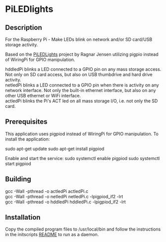 # PiLEDlights

## Description
For the Raspberry Pi - Make LEDs blink on network and/or SD card/USB storage activity.

Based on the [PiLEDLights](https://github.com/RagnarJensen/PiLEDlights) project by Ragnar Jensen utilizing pigpio instead of WiringPi for GPIO manipulation.

hddledPi blinks a LED connected to a GPIO pin on any mass storage access. Not only on SD card access, but also on USB thumbdrive and hard drive activity.  
netledPi blinks a LED connected to a GPIO pin when there is activity on any network interface. Not only the built-in ethernet interface, but also on any other USB ethernet or WiFi interface.  
actledPi blinks the Pi's ACT led on all mass storage I/O, i.e. not only the SD card.



## Prerequisites
This application uses pigpiod instead of WiringPi for GPIO manipulation.  To install the application:

sudo apt-get update
sudo apt-get install pigpiod

Enable and start the service:
sudo systemctl enable pigpiod
sudo systemctl start pigpiod

## Building
gcc -Wall -pthread -o actledPi actledPi.c\
gcc -Wall -pthread -o netledPi netledPi.c -lpigpiod_if2 -lrt\
gcc -Wall -pthread -o hddledPi hddledPi.c -lpigpiod_if2 -lrt

## Installation
Copy the compiled program files to /usr/local/bin and follow the instructions in the initscripts [README](initscripts/README) to run as a daemon.
